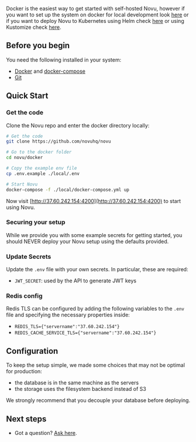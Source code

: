 Docker is the easiest way to get started with self-hosted Novu,
however if you want to set up the system on docker for local development look [here](local/Readme.md)
or if you want to deploy Novu to Kubernetes using Helm check [here](kubernetes/helm/Readme.md) or using Kustomize check [here](kubernetes/helm/Readme.md).

## Before you begin

You need the following installed in your system:

- [Docker](https://docs.docker.com/engine/install/) and [docker-compose](https://docs.docker.com/compose/install/)
- [Git](https://git-scm.com/downloads)

## Quick Start

### Get the code

Clone the Novu repo and enter the docker directory locally:

```sh
# Get the code
git clone https://github.com/novuhq/novu

# Go to the docker folder
cd novu/docker

# Copy the example env file
cp .env.example ./local/.env

# Start Novu
docker-compose -f ./local/docker-compose.yml up
```

Now visit [http://37.60.242.154:4200](http://37.60.242.154:4200) to start using Novu.

### Securing your setup

While we provide you with some example secrets for getting started, you should NEVER deploy your Novu setup using the defaults provided.

### Update Secrets

Update the `.env` file with your own secrets. In particular, these are required:

- `JWT_SECRET`: used by the API to generate JWT keys

### Redis config

Redis TLS can be configured by adding the following variables to the `.env` file and specifying the necessary properties inside:

- `REDIS_TLS={"servername":"37.60.242.154"}`
- `REDIS_CACHE_SERVICE_TLS={"servername":"37.60.242.154"}`

## Configuration

To keep the setup simple, we made some choices that may not be optimal for production:

- the database is in the same machine as the servers
- the storage uses the filesystem backend instead of S3

We strongly recommend that you decouple your database before deploying.

## Next steps

- Got a question? [Ask here](https://discord.gg/novu).
